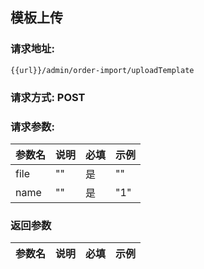 ## 模板上传
### 请求地址:
```
{{url}}/admin/order-import/uploadTemplate
```
### 请求方式: POST  
### 请求参数:  

|参数名|说明|必填|示例|  
 |---|---|---|---|  
|file|""|是|""|  
|name|""|是|"1"|  
### 返回参数  

|参数名|说明|必填|示例|  
 |---|---|---|---|  
